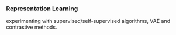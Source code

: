 ### Representation Learning

experimenting with supervised/self-supervised algorithms, VAE and contrastive methods.
